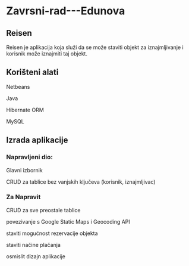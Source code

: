 # Zavrsni-rad---Edunova
## Reisen
Reisen je aplikacija koja služi da se može staviti objekt za iznajmljivanje i korisnik može iznajmiti taj objekt.

## Korišteni alati
<p>Netbeans</p>
<p>Java</p>
<p>Hibernate ORM </p>
<p>MySQL</p>

## Izrada aplikacije

### Napravljeni dio: 
<p> Glavni izbornik <p> 
<p> CRUD za tablice bez vanjskih ključeva (korisnik, iznajmljivac) <p> 
  
### Za Napravit
<p> CRUD za sve preostale tablice</p>
<p> povezivanje s Google Static Maps i Geocoding API </p>
<p> staviti mogućnost rezervacije objekta</p>
<p> staviti načine plačanja </p>
<p> osmislit dizajn aplikacije</p>
  
